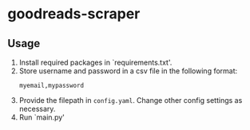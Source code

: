 # goodreads-scraper

## Usage
1. Install required packages in `requirements.txt'.
1. Store username and password in a csv file in the following format:
    ```
    myemail,mypassword
    ```
2. Provide the filepath in `config.yaml`. Change other config settings as necessary.
3. Run `main.py'
